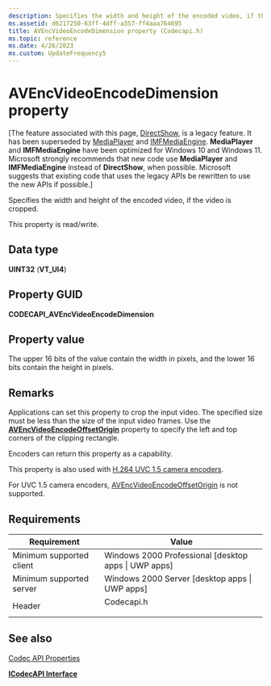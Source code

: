 ```yaml
---
description: Specifies the width and height of the encoded video, if the video is cropped.
ms.assetid: d6217250-63ff-4dff-a357-ff4aaa764695
title: AVEncVideoEncodeDimension property (Codecapi.h)
ms.topic: reference
ms.date: 4/26/2023
ms.custom: UpdateFrequency5
---
```


# AVEncVideoEncodeDimension property

\[The feature associated with this page, [DirectShow](/windows/win32/directshow/directshow), is a legacy feature. It has been superseded by [MediaPlayer](/uwp/api/Windows.Media.Playback.MediaPlayer) and [IMFMediaEngine](/windows/win32/api/mfmediaengine/nn-mfmediaengine-imfmediaengine). **MediaPlayer** and **IMFMediaEngine** have been optimized for Windows 10 and Windows 11. Microsoft strongly recommends that new code use **MediaPlayer** and **IMFMediaEngine** instead of **DirectShow**, when possible. Microsoft suggests that existing code that uses the legacy APIs be rewritten to use the new APIs if possible.\]

Specifies the width and height of the encoded video, if the video is cropped.

This property is read/write.

## Data type

**UINT32** (**VT\_UI4**)

## Property GUID

**CODECAPI\_AVEncVideoEncodeDimension**

## Property value

The upper 16 bits of the value contain the width in pixels, and the lower 16 bits contain the height in pixels.

## Remarks

Applications can set this property to crop the input video. The specified size must be less than the size of the input video frames. Use the [**AVEncVideoEncodeOffsetOrigin**](avencvideoencodeoffsetorigin-property.md) property to specify the left and top corners of the clipping rectangle.

Encoders can return this property as a capability.

This property is also used with [H.264 UVC 1.5 camera encoders](/windows/desktop/medfound/camera-encoder-h264-uvc-1-5).

For UVC 1.5 camera encoders, [AVEncVideoEncodeOffsetOrigin](avencvideoencodeoffsetorigin-property.md) is not supported.

## Requirements



| Requirement | Value |
|-------------------------------------|---------------------------------------------------------------------------------------|
| Minimum supported client<br/> | Windows 2000 Professional \[desktop apps \| UWP apps\]<br/>                     |
| Minimum supported server<br/> | Windows 2000 Server \[desktop apps \| UWP apps\]<br/>                           |
| Header<br/>                   | <dl> <dt>Codecapi.h</dt> </dl> |



## See also

<dl> <dt>

[Codec API Properties](codec-api-properties.md)
</dt> <dt>

[**ICodecAPI Interface**](/windows/desktop/api/Strmif/nn-strmif-icodecapi)
</dt> </dl>

 

